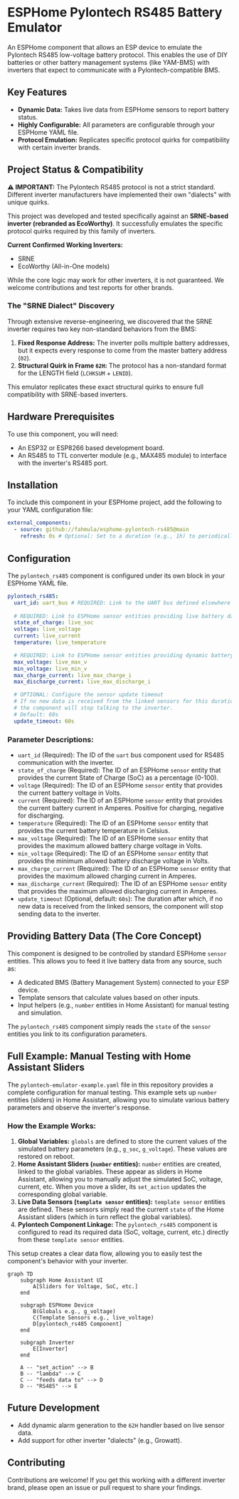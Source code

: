 # ESPHome Pylontech RS485 Battery Emulator

An ESPHome component that allows an ESP device to emulate the Pylontech RS485 low-voltage battery protocol. This enables the use of DIY batteries or other battery management systems (like YAM-BMS) with inverters that expect to communicate with a Pylontech-compatible BMS.

## Key Features

*   **Dynamic Data:** Takes live data from ESPHome sensors to report battery status.
*   **Highly Configurable:** All parameters are configurable through your ESPHome YAML file.
*   **Protocol Emulation:** Replicates specific protocol quirks for compatibility with certain inverter brands.

## Project Status & Compatibility

**⚠️ IMPORTANT:** The Pylontech RS485 protocol is not a strict standard. Different inverter manufacturers have implemented their own "dialects" with unique quirks.

This project was developed and tested specifically against an **SRNE-based inverter (rebranded as EcoWorthy)**. It successfully emulates the specific protocol quirks required by this family of inverters.

**Current Confirmed Working Inverters:**
*   SRNE
*   EcoWorthy (All-in-One models)

While the core logic may work for other inverters, it is not guaranteed. We welcome contributions and test reports for other brands.

### The "SRNE Dialect" Discovery

Through extensive reverse-engineering, we discovered that the SRNE inverter requires two key non-standard behaviors from the BMS:

1.  **Fixed Response Address:** The inverter polls multiple battery addresses, but it expects every response to come from the master battery address (`02`).
2.  **Structural Quirk in Frame `62H`:** The protocol has a non-standard format for the LENGTH field (`LCHKSUM` + `LENID`).

This emulator replicates these exact structural quirks to ensure full compatibility with SRNE-based inverters.

## Hardware Prerequisites

To use this component, you will need:

*   An ESP32 or ESP8266 based development board.
*   An RS485 to TTL converter module (e.g., MAX485 module) to interface with the inverter's RS485 port.

## Installation

To include this component in your ESPHome project, add the following to your YAML configuration file:

```yaml
external_components:
  - source: github://fahmula/esphome-pylontech-rs485@main
    refresh: 0s # Optional: Set to a duration (e.g., 1h) to periodically check for updates
```

## Configuration

The `pylontech_rs485` component is configured under its own block in your ESPHome YAML file.

```yaml
pylontech_rs485:
  uart_id: uart_bus # REQUIRED: Link to the UART bus defined elsewhere in your YAML
  
  # REQUIRED: Link to ESPHome sensor entities providing live battery data
  state_of_charge: live_soc
  voltage: live_voltage
  current: live_current
  temperature: live_temperature

  # REQUIRED: Link to ESPHome sensor entities providing dynamic battery limits
  max_voltage: live_max_v
  min_voltage: live_min_v
  max_charge_current: live_max_charge_i
  max_discharge_current: live_max_discharge_i

  # OPTIONAL: Configure the sensor update timeout
  # If no new data is received from the linked sensors for this duration,
  # the component will stop talking to the inverter.
  # Default: 60s
  update_timeout: 60s 
```

### Parameter Descriptions:

*   `uart_id` (Required): The ID of the `uart` bus component used for RS485 communication with the inverter.
*   `state_of_charge` (Required): The ID of an ESPHome `sensor` entity that provides the current State of Charge (SoC) as a percentage (0-100).
*   `voltage` (Required): The ID of an ESPHome `sensor` entity that provides the current battery voltage in Volts.
*   `current` (Required): The ID of an ESPHome `sensor` entity that provides the current battery current in Amperes. Positive for charging, negative for discharging.
*   `temperature` (Required): The ID of an ESPHome `sensor` entity that provides the current battery temperature in Celsius.
*   `max_voltage` (Required): The ID of an ESPHome `sensor` entity that provides the maximum allowed battery charge voltage in Volts.
*   `min_voltage` (Required): The ID of an ESPHome `sensor` entity that provides the minimum allowed battery discharge voltage in Volts.
*   `max_charge_current` (Required): The ID of an ESPHome `sensor` entity that provides the maximum allowed charging current in Amperes.
*   `max_discharge_current` (Required): The ID of an ESPHome `sensor` entity that provides the maximum allowed discharging current in Amperes.
*   `update_timeout` (Optional, default: `60s`): The duration after which, if no new data is received from the linked sensors, the component will stop sending data to the inverter.

## Providing Battery Data (The Core Concept)

This component is designed to be controlled by standard ESPHome `sensor` entities. This allows you to feed it live battery data from any source, such as:

*   A dedicated BMS (Battery Management System) connected to your ESP device.
*   Template sensors that calculate values based on other inputs.
*   Input helpers (e.g., `number` entities in Home Assistant) for manual testing and simulation.

The `pylontech_rs485` component simply reads the `state` of the `sensor` entities you link to its configuration parameters.

## Full Example: Manual Testing with Home Assistant Sliders

The `pylontech-emulator-example.yaml` file in this repository provides a complete configuration for manual testing. This example sets up `number` entities (sliders) in Home Assistant, allowing you to simulate various battery parameters and observe the inverter's response.

### How the Example Works:

1.  **Global Variables:** `globals` are defined to store the current values of the simulated battery parameters (e.g., `g_soc`, `g_voltage`). These values are restored on reboot.
2.  **Home Assistant Sliders (`number` entities):** `number` entities are created, linked to the global variables. These appear as sliders in Home Assistant, allowing you to manually adjust the simulated SoC, voltage, current, etc. When you move a slider, its `set_action` updates the corresponding global variable.
3.  **Live Data Sensors (`template sensor` entities):** `template sensor` entities are defined. These sensors simply read the current `state` of the Home Assistant sliders (which in turn reflect the global variables).
4.  **Pylontech Component Linkage:** The `pylontech_rs485` component is configured to read its required data (SoC, voltage, current, etc.) directly from these `template sensor` entities.

This setup creates a clear data flow, allowing you to easily test the component's behavior with your inverter.

```mermaid
graph TD
    subgraph Home Assistant UI
        A[Sliders for Voltage, SoC, etc.]
    end

    subgraph ESPHome Device
        B(Globals e.g., g_voltage)
        C(Template Sensors e.g., live_voltage)
        D[pylontech_rs485 Component]
    end

    subgraph Inverter
        E[Inverter]
    end

    A -- "set_action" --> B
    B -- "lambda" --> C
    C -- "feeds data to" --> D
    D -- "RS485" --> E
```

## Future Development

*   Add dynamic alarm generation to the `62H` handler based on live sensor data.
*   Add support for other inverter "dialects" (e.g., Growatt).

## Contributing

Contributions are welcome! If you get this working with a different inverter brand, please open an issue or pull request to share your findings.